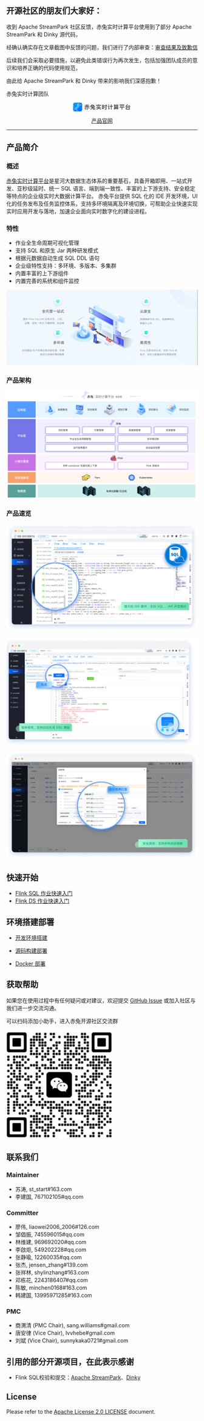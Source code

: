 ## 开源社区的朋友们大家好：

收到 Apache StreamPark 社区反馈，赤兔实时计算平台使用到了部分 Apache StreamPark 和 Dinky 源代码，

经确认确实存在文章截图中反馈的问题，我们进行了内部审查：[审查结果及致歉信](https://github.com/galaxy-data-cn/chitu-sdp/blob/master/docs/%E5%AE%A1%E6%9F%A5%E7%BB%93%E6%9E%9C%E5%8F%8A%E8%87%B4%E6%AD%89%E4%BF%A1.md)

后续我们会采取必要措施，以避免此类错误行为再次发生，包括加强团队成员的意识和培养正确的代码使用规范，

由此给 Apache StreamPark 和 Dinky 带来的影响我们深感抱歉！



赤兔实时计算团队

<p align="center">
<img src="docs/md/image/项目名logo.png"  width="30%" syt height="30%"  div align=center />
</p>
<p align="center">
    <a href="https://galaxy-data-cn.github.io/chitu-sdp-website/">产品官网</a>
</p>


---

## 产品简介
### 概述
[赤兔实时计算平台](https://galaxy-data-cn.github.io/chitu-sdp-website)是星河大数据生态体系的重要基石，具备开箱即用、一站式开发、亚秒级延时、统一 SQL 语言、端到端一致性、丰富的上下游支持、安全稳定等特点的企业级实时大数据计算平台。 赤兔平台提供 SQL 化的 IDE 开发环境，UI 化的任务发布及任务监控体系，支持多环境隔离及环境切换，可帮助企业快速实现实时应用开发与落地，加速企业面向实时数字化的建设进程。

### 特性
- 作业全生命周期可视化管理
- 支持 SQL 和原生 Jar 两种研发模式
- 根据元数据自动生成 SQL DDL 语句
- 企业级特性支持：多环境、多版本、多集群
- 内置丰富的上下游组件
- 内置完善的系统和组件监控

![输入图片说明](docs/md/image/功能特性.png)

### 产品架构
![输入图片说明](docs/md/image/产品架构图.png)

### 产品速览

![输入图片说明](docs/md/image/产品图作业开发.png)

![输入图片说明](docs/md/image/产品图生成元表.png)

![输入图片说明](docs/md/image/产品图指定消费位置.png)

## 快速开始

* [Flink SQL 作业快速入门](https://galaxy-data-cn.github.io/chitu-sdp-website/pages/58ae2f/)
* [Flink DS 作业快速入门](https://galaxy-data-cn.github.io/chitu-sdp-website/pages/317f67/)

## 环境搭建部署

* [开发环境搭建](https://galaxy-data-cn.github.io/chitu-sdp-website/pages/e5dc37/)

* [源码构建部署](https://galaxy-data-cn.github.io/chitu-sdp-website/pages/f70b05/)

* [Docker 部署](https://galaxy-data-cn.github.io/chitu-sdp-website/pages/3afb01/)

## 获取帮助
如果您在使用过程中有任何疑问或对建议，欢迎提交 [GitHub Issue](https://github.com/galaxy-data-cn/chitu-sdp/issues/new) 或加入社区与我们进一步交流沟通。

可以扫码添加小助手，进入赤兔开源社区交流群

  <img src="docs/md/image/客服二维码.png"/>

  

## 联系我们

### Maintainer
- 苏涛, st_start#163.com
- 李建国, 767102105#qq.com

### Committer
- 廖伟, liaowei2006_2006#126.com 
- 邹倡振, 745596015#qq.com
- 林维建, 969692020#qq.com 
- 李啟炬, 549202228#qq.com 
- 张静瑜, 12260035#qq.com 
- 张杰, jensen_zhang#139.com
- 张祥林, shylinzhang#163.com 
- 邓栋花, 2243186407#qq.com
- 陈敏, minchen0168#163.com
- 韩建国, 13995971285#163.com

### PMC
- 商渭清 (PMC Chair), sang.williams#gmail.com
- 唐安律 (Vice Chair), lvvhebe#gmail.com  
- 刘斌 (Vice Chair), sunnykaka0721#gmail.com

## 引用的部分开源项目，在此表示感谢

-   Flink SQL校验和提交：[Apache StreamPark](https://github.com/apache/incubator-streampark)、[Dinky](https://github.com/DataLinkDC/dinky)


## License

Please refer to the [Apache License 2.0 LICENSE](https://github.com/galaxy-data-cn/chitu-sdp/blob/master/LICENSE) document.
